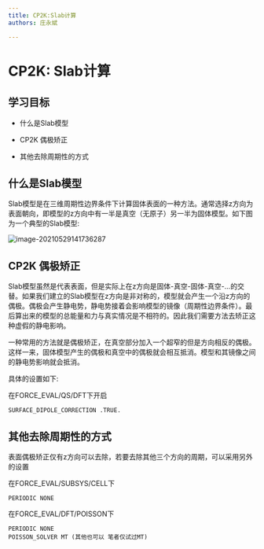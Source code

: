 ```yaml
---
title: CP2K:Slab计算
authors: 庄永斌

---
```


# CP2K: Slab计算

## 学习目标

- 什么是Slab模型

- CP2K 偶极矫正

- 其他去除周期性的方式

  

## 什么是Slab模型

Slab模型是在三维周期性边界条件下计算固体表面的一种方法。通常选择z方向为表面朝向，即模型的z方向中有一半是真空（无原子）另一半为固体模型。如下图为一个典型的Slab模型:

![image-20210529141736287](https://tva1.sinaimg.cn/large/008i3skNly1gqz9vigobqj304t06adh4.jpg)

## CP2K 偶极矫正

Slab模型虽然是代表表面，但是实际上在z方向是固体-真空-固体-真空-...的交替。如果我们建立的Slab模型在z方向是非对称的，模型就会产生一个沿z方向的偶极。偶极会产生静电势，静电势接着会影响模型的镜像（周期性边界条件）。最后算出来的模型的总能量和力与真实情况是不相符的。因此我们需要方法去矫正这种虚假的静电影响。

一种常用的方法就是偶极矫正，在真空部分加入一个超窄的但是方向相反的偶极。这样一来，固体模型产生的偶极和真空中的偶极就会相互抵消。模型和其镜像之间的静电势影响就会抵消。

具体的设置如下:

在FORCE_EVAL/QS/DFT下开启

```cp2k
SURFACE_DIPOLE_CORRECTION .TRUE.
```



## 其他去除周期性的方式

表面偶极矫正仅有z方向可以去除，若要去除其他三个方向的周期，可以采用另外的设置

在FORCE_EVAL/SUBSYS/CELL下

```
PERIODIC NONE
```

在FORCE_EVAL/DFT/POISSON下

```cp2k
PERIODIC NONE
POISSON_SOLVER MT (其他也可以 笔者仅试过MT)
```

